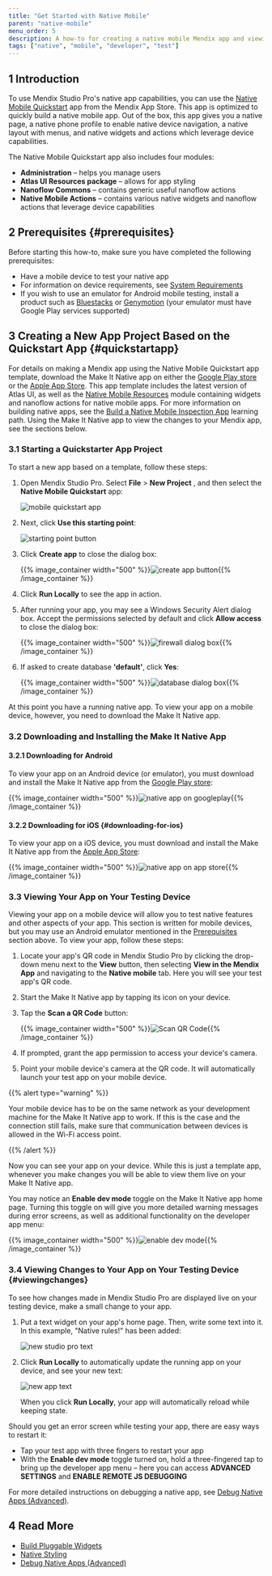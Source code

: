 ```yaml
---
title: "Get Started with Native Mobile"
parent: "native-mobile"
menu_order: 5
description: A how-to for creating a native mobile Mendix app and viewing it on a mobile device.
tags: ["native", "mobile", "developer", "test"]
---
```


## 1 Introduction

To use Mendix Studio Pro's native app capabilities, you can use the [Native Mobile Quickstart](https://appstore.home.mendix.com/link/app/109511/) app from the Mendix App Store. This app is optimized to quickly build a native mobile app. Out of the box, this app gives you a native page, a native phone profile to enable native device navigation, a native layout with menus, and native widgets and actions which leverage device capabilities.

The Native Mobile Quickstart app also includes four modules:

* **Administration** – helps you manage users
* **Atlas UI Resources package** – allows for app styling
* **Nanoflow Commons** – contains generic useful nanoflow actions
* **Native Mobile Actions** – contains various native widgets and nanoflow actions that leverage device capabilities

## 2 Prerequisites {#prerequisites}

Before starting this how-to, make sure you have completed the following prerequisites:

* Have a mobile device to test your native app 
* For information on device requirements, see [System Requirements](/refguide/system-requirements)
* If you wish to use an emulator for Android mobile testing, install a product such as [Bluestacks](https://www.bluestacks.com/nl/index.html) or [Genymotion](https://www.genymotion.com/) (your emulator must have Google Play services supported)

## 3 Creating a New App Project Based on the Quickstart App {#quickstartapp}

For details on making a Mendix app using the Native Mobile Quickstart app template, download the Make It Native app on either the [Google Play store](https://play.google.com/store/apps/details?id=com.mendix.developerapp) or the [Apple App Store](https://apps.apple.com/us/app/make-it-native/id1334081181). This app template includes the latest version of Atlas UI, as well as the [Native Mobile Resources](https://appstore.home.mendix.com/link/app/109513/) module containing widgets and nanoflow actions for native mobile apps. For more information on building native apps, see the [Build a Native Mobile Inspection App](https://gettingstarted.mendixcloud.com/link/path/66) learning path. Using the Make It Native app to view the changes to your Mendix app, see the sections below.

### 3.1 Starting a Quickstarter App Project

To start a new app based on a template, follow these steps:

1.  Open Mendix Studio Pro. Select **File** > **New Project** , and then select the **Native Mobile Quickstart** app: 

	![mobile quickstart app](attachments/getting-started-with-native-mobile/native-mobile-quickstart.png)

2.  Next, click **Use this starting point**:

	![starting point button](attachments/getting-started-with-native-mobile/use-this-starting-point.png)

3.  Click **Create app** to close the dialog box:

	{{% image_container width="500" %}}![create app button](attachments/getting-started-with-native-mobile/create-app.png){{% /image_container %}}

4.  Click **Run Locally** to see the app in action.
5.  After running your app, you may see a Windows Security Alert dialog box. Accept the permissions selected by default and click **Allow access** to close the dialog box: 

	{{% image_container width="500" %}}![firewall dialog box](attachments/getting-started-with-native-mobile/firewall-dialog.png){{% /image_container %}}

6.  If asked to create database **'default'**, click **Yes**:

	{{% image_container width="500" %}}![database dialog box](attachments/getting-started-with-native-mobile/database-dialog.png){{% /image_container %}}

At this point you have a running native app. To view your app on a mobile device, however, you need to download the Make It Native app.

### 3.2 Downloading and Installing the Make It Native App

#### 3.2.1 Downloading for Android

To view your app on an Android device (or emulator), you must download and install the Make It Native app from the [Google Play store](https://play.google.com/store/apps/details?id=com.mendix.developerapp):

{{% image_container width="500" %}}![native app on googleplay](attachments/getting-started-with-native-mobile/make-it-native-googleplay.png){{% /image_container %}}

#### 3.2.2 Downloading for iOS {#downloading-for-ios}

To view your app on a iOS device, you must download and install the Make It Native app from the [Apple App Store](https://apps.apple.com/us/app/make-it-native/id1334081181):

{{% image_container width="500" %}}![native app on app store](attachments/getting-started-with-native-mobile/make-it-native-ios.png){{% /image_container %}}

### 3.3 Viewing Your App on Your Testing Device

Viewing your app on a mobile device will allow you to test native features and other aspects of your app. This section is written for mobile devices, but you may use an Android emulator mentioned in the [Prerequisites](#prerequisites) section above. To view your app, follow these steps:

1. Locate your app's QR code in Mendix Studio Pro by clicking the drop-down menu next to the **View** button, then selecting **View in the Mendix App** and navigating to the **Native mobile** tab. Here you will see your test app's QR code.
2. Start the Make It Native app by tapping its icon on your device.
3.  Tap the  **Scan a QR Code** button:

	{{% image_container width="500" %}}![Scan QR Code](attachments/getting-started-with-native-mobile/scan-qr.png){{% /image_container %}}

4. If prompted, grant the app permission to access your device's camera.
5. Point your mobile device's camera at the QR code. It will automatically launch your test app on your mobile device.

{{% alert type="warning" %}}

Your mobile device has to be on the same network as your development machine for the Make It Native app to work. If this is the case and the connection still fails, make sure that communication between devices is allowed in the Wi-Fi access point.

{{% /alert %}}

Now you can see your app on your device. While this is just a template app, whenever you make changes you will be able to view them live on your Make It Native app.

You may notice an **Enable dev mode** toggle on the Make It Native app home page. Turning this toggle on will give you more detailed warning messages during error screens, as well as additional functionality on the developer app menu:

{{% image_container width="500" %}}![enable dev mode](attachments/getting-started-with-native-mobile/enable-dev-mode.png){{% /image_container %}}

### 3.4 Viewing Changes to Your App on Your Testing Device {#viewingchanges}

To see how changes made in Mendix Studio Pro are displayed live on your testing device, make a small change to your app.

1.  Put a text widget on your app's home page. Then, write some text into it. In this example, "Native rules!" has been added: 

	![new studio pro text](attachments/getting-started-with-native-mobile/new-text-studiopro.png)

2.  Click **Run Locally** to automatically update the running app on your device, and see your new text:

	![new app text](attachments/getting-started-with-native-mobile/new-text-app.png)
	
	When you click **Run Locally**, your app will automatically reload while keeping state. 

Should you get an error screen while testing your app, there are easy ways to restart it: 

* Tap your test app with three fingers to restart your app
* With the **Enable dev mode** toggle turned on, hold a three-fingered tap to bring up the developer app menu – here you can access **ADVANCED SETTINGS** and **ENABLE REMOTE JS DEBUGGING** 

For more detailed instructions on debugging a native app, see [Debug Native Apps (Advanced)](native-debug).

## 4 Read More

* [Build Pluggable Widgets](../extensibility/pluggable-widgets)
* [Native Styling](/refguide/native-styling-refguide)
* [Debug Native Apps (Advanced)](native-debug)